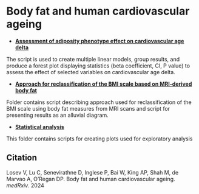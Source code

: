 # Body fat and human cardiovascular ageing

* [**Assessment of adiposity phenotype effect on cardiovascular age delta**](https://github.com/ImperialCollegeLondon/adiposity_aging/tree/main/Adiposity_phenotype_effect_on_age-delta)

The script is used to create multiple linear models, group results, and produce a forest plot displaying statistics (beta coefficient, CI, P value) to assess the effect of selected variables on cardiovascular age delta.

* [**Approach for reclassification of the BMI scale based on MRI-derived body fat**](https://github.com/ImperialCollegeLondon/adiposity_aging/tree/main/BMI_reclassification_approach)
  
Folder contains script describing approach used for reclassification of the BMI scale using body fat measures from MRI scans and script for presenting results as an alluvial diagram. 

* [**Statistical analysis**](https://github.com/ImperialCollegeLondon/adiposity_aging/tree/main/statistical_analysis)

This folder contains scripts for creating plots used for exploratory analysis 

## Citation 


Losev V, Lu C, Senevirathne D, Inglese P, Bai W, King AP, Shah M, de Marvao A, O’Regan DP. Body fat and human cardiovascular ageing. _medRxiv_. 2024
